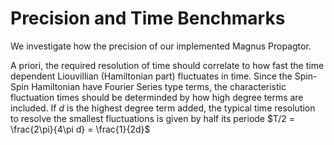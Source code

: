 # Precision and Time Benchmarks

We investigate how the precision of our implemented Magnus Propagtor.

A priori, the required resolution of time should correlate to how fast the time dependent Liouvillian (Hamiltonian part) fluctuates in time.
Since the Spin-Spin Hamiltonian have Fourier Series type terms, the characteristic fluctuation times should be determinded by how high degree terms are included. 
If $d$ is the highest degree term added, the typical time resolution to resolve the smallest fluctuations is given by half its periode $T/2 = \frac{2\pi}{4\pi d} = \frac{1}{2d}$  